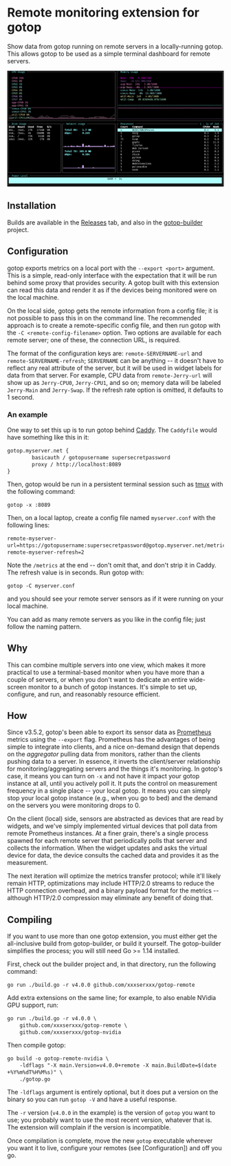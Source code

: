 # Remote monitoring extension for gotop


Show data from gotop running on remote servers in a locally-running gotop. This allows gotop to be used as a simple terminal dashboard for remote servers.

![Screenshot](/screenshots/fourby.png)


## Installation

Builds are available in the [Releases](https://github.com/xxxserxxx/gotop-remote/releases) tab, and also in the [gotop-builder](https://github.com/xxxserxxx/gotop-builder/releases) project. 


## Configuration

gotop exports metrics on a local port with the `--export <port>` argument. This is a simple, read-only interface with the expectation that it will be run behind some proxy that provides security.  A gotop built with this extension can read this data and render it as if the devices being monitored were on the local machine.

On the local side, gotop gets the remote information from a config file; it is not possible to pass this in on the command line. The recommended approach is to create a remote-specific config file, and then run gotop with the `-C <remote-config-filename>` option.  Two options are available for each remote server; one of these, the connection URL, is required.

The format of the configuration keys are: `remote-SERVERNAME-url` and `remote-SERVERNAME-refresh`; `SERVERNAME` can be anything -- it doesn't have to reflect any real attribute of the server, but it will be used in widget labels for data from that server.  For example, CPU data from `remote-Jerry-url` will show up as `Jerry-CPU0`, `Jerry-CPU1`, and so on; memory data will be labeled `Jerry-Main` and `Jerry-Swap`.  If the refresh rate option is omitted, it defaults to 1 second.


### An example

One way to set this up is to run gotop behind [Caddy](https://caddyserver.com). The `Caddyfile` would have something like this in it:

```
gotop.myserver.net {
        basicauth / gotopusername supersecretpassword
        proxy / http://localhost:8089
}
```                

Then, gotop would be run in a persistent terminal session such as [tmux](https://github.com/tmux/tmux) with the following command:

```
gotop -x :8089
```

Then, on a local laptop, create a config file named `myserver.conf` with the following lines:

```
remote-myserver-url=https://gotopusername:supersecretpassword@gotop.myserver.net/metrics
remote-myserver-refresh=2
```

Note the `/metrics` at the end -- don't omit that, and don't strip it in Caddy.  The refresh value is in seconds. Run gotop with:

```
gotop -C myserver.conf
```

and you should see your remote server sensors as if it were running on your local machine.

You can add as many remote servers as you like in the config file; just follow the naming pattern.

## Why

This can combine multiple servers into one view, which makes it more practical to use a terminal-based monitor when you have more than a couple of servers, or when you don't want to dedicate an entire wide-screen monitor to a bunch of gotop instances. It's simple to set up, configure, and run, and reasonably resource efficient.

## How

Since v3.5.2, gotop's been able to export its sensor data as [Prometheus](https://prometheus.io/) metrics using the `--export` flag.  Prometheus has the advantages of being simple to integrate into clients, and a nice on-demand design that depends on the *aggregator* pulling data from monitors, rather than the clients pushing data to a server. In essence, it inverts the client/server relationship for monitoring/aggregating servers and the things it's monitoring. In gotop's case, it means you can turn on `-x` and not have it impact your gotop instance at all, until you actively poll it.  It puts the control on measurement frequency in a single place -- your local gotop. It means you can simply stop your local gotop instance (e.g., when you go to bed) and the demand on the servers you were monitoring drops to 0. 

On the client (local) side, sensors are abstracted as devices that are read by widgets, and we've simply implemented virtual devices that poll data from remote Prometheus instances. At a finer grain, there's a single process spawned for each remote server that periodically polls that server and collects the information.  When the widget updates and asks the virtual device for data, the device consults the cached data and provides it as the measurement.

The next iteration will optimize the metrics transfer protocol; while it'll likely remain HTTP, optimizations may include HTTP/2.0 streams to reduce the HTTP connection overhead, and a binary payload format for the metrics -- although HTTP/2.0 compression may eliminate any benefit of doing that.

## Compiling

If you want to use more than one gotop extension, you must either get the all-inclusive build from gotop-builder, or build it yourself.  The gotop-builder simplifies the process; you will still need Go >= 1.14 installed.

First, check out the builder project and, in that directory, run the following command:

```
go run ./build.go -r v4.0.0 github.com/xxxserxxx/gotop-remote 
```

Add extra extensions on the same line; for example, to also enable NVidia GPU support, run:

```
go run ./build.go -r v4.0.0 \
    github.com/xxxserxxx/gotop-remote \
    github.com/xxxserxxx/gotop-nvidia
```

Then compile gotop:

```
go build -o gotop-remote-nvidia \
    -ldflags "-X main.Version=v4.0.0+remote -X main.BuildDate=$(date +%Y%m%dT%H%M%s)" \
    ./gotop.go
```

The `-ldflags` argument is entirely optional, but it does put a version on the binary so you can run `gotop -V` and have a useful response.

The `-r` version (`v4.0.0` in the example) is the version of `gotop` you want to use; you probably want to use the most recent version, whatever that is. The extension will complain if the version is incompatible.

Once compilation is complete, move the new `gotop` executable wherever you want it to live, configure your remotes (see [Configuration]) and off you go.

